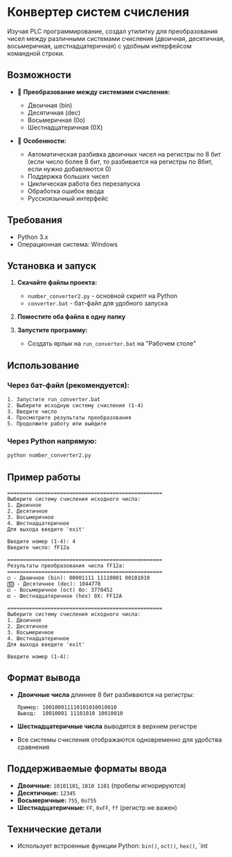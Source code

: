 # Конвертер систем счисления

Изучая PLC программирование, создал утилитку для преобразования чисел между различными системами счисления (двоичная, десятичная, восьмеричная, шестнадцатеричная) с удобным интерфейсом командной строки.

## Возможности

- 🔄 **Преобразование между системами счисления:**
  - Двоичная (bin)
  - Десятичная (dec) 
  - Восьмеричная (0o)
  - Шестнадцатеричная (0X)

- 🎯 **Особенности:**
  - Автоматическая разбивка двоичных чисел на регистры по 8 бит (если число более 8 бит, то разбивается на регистры по 8бит, если нужно добавляются 0)
  - Поддержка больших чисел
  - Циклическая работа без перезапуска
  - Обработка ошибок ввода
  - Русскоязычный интерфейс

## Требования

- Python 3.x
- Операционная система: Windows

## Установка и запуск

1. **Скачайте файлы проекта:**
   - `number_converter2.py` - основной скрипт на Python
   - `converter.bat` - бат-файл для удобного запуска

2. **Поместите оба файла в одну папку**

3. **Запустите программу:**
   - Создать ярлык на `run_converter.bat` на "Рабочем столе"

## Использование

### Через бат-файл (рекомендуется):
```
1. Запустите run_converter.bat
2. Выберите исходную систему счисления (1-4)
3. Введите число
4. Просмотрите результаты преобразования
5. Продолжите работу или выйдите
```

### Через Python напрямую:
```bash
python number_converter2.py
```

## Пример работы

```
==================================================
Выберите систему счисления исходного числа:
1. Двоичное
2. Десятичное
3. Восьмеричное
4. Шестнадцатеричное
Для выхода введите 'exit'

Введите номер (1-4): 4
Введите число: fF12a

==================================================
Результаты преобразования числа fF12a:
==================================================
⚁ - Двоичное (bin): 00001111 11110001 00101010
🔟 - Десятичное (dec): 1044778
⚃ - Восьмеричное (oct) 0o: 3770452
⚅ - Шестнадцатеричное (hex) 0X: FF12A

==================================================
Выберите систему счисления исходного числа:
1. Двоичное
2. Десятичное
3. Восьмеричное
4. Шестнадцатеричное
Для выхода введите 'exit'

Введите номер (1-4):
```

## Формат вывода

- **Двоичные числа** длиннее 8 бит разбиваются на регистры:
  ```
  Пример: 100100011110101010010010
  Вывод:  10010001 11101010 10010010
  ```

- **Шестнадцатеричные числа** выводятся в верхнем регистре
- Все системы счисления отображаются одновременно для удобства сравнения

## Поддерживаемые форматы ввода

- **Двоичные:** `10101101`, `1010 1101` (пробелы игнорируются)
- **Десятичные:** `12345`
- **Восьмеричные:** `755`, `0o755`
- **Шестнадцатеричные:** `FF`, `0xFF`, `ff` (регистр не важен)

## Технические детали

- Использует встроенные функции Python: `bin()`, `oct()`, `hex()`, `int